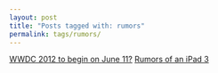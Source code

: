 ```yaml
---
layout: post
title: "Posts tagged with: rumors"
permalink: tags/rumors/
---
```

[WWDC 2012 to begin on June 11?](/2012/04/wwdc-2012-to-begin-on-june-11)
[Rumors of an iPad 3](/2011/08/rumors-of-ipad-3)
